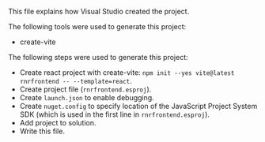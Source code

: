 This file explains how Visual Studio created the project.

The following tools were used to generate this project:
- create-vite

The following steps were used to generate this project:
- Create react project with create-vite: `npm init --yes vite@latest rnrfrontend -- --template=react`.
- Create project file (`rnrfrontend.esproj`).
- Create `launch.json` to enable debugging.
- Create `nuget.config` to specify location of the JavaScript Project System SDK (which is used in the first line in `rnrfrontend.esproj`).
- Add project to solution.
- Write this file.
